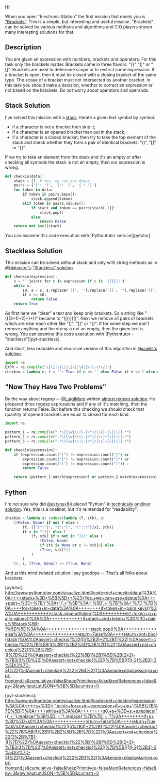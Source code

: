 Hi!

When you open "Electronic Station" the first mission that meets you is
["Brackets"][brackets]. This is a simple, but interesting and useful mission.
"Brackets" can be solved by various methods and algorithms and CiO players shown
many interesting solutions for that.

## Description

You are given an expression with numbers, brackets and operators.
For this task only the brackets matter.
Brackets come in three flavors: "{}" "()" or "[]".
Brackets are used to determine scope or to restrict some expression.
If a bracket is open, then it must be closed with a closing bracket of the same type.
The scope of a bracket must not intersected by another bracket.
In this task you should make a decision, whether to correct an expression or
not based on the brackets. Do not worry about operators and operands.

## Stack Solution

I've solved this mission with a [stack][wiki-stack].
Iterate a given text symbol by symbol.
- if a character is not a bracket then skip it;
- if a character is an opened bracket then put in the stack;
- if a character is a closed bracket, then try to take the top element of the stack
and check whether they form a pair of identical brackets: "()", "[]" or "{}".

If we try to take an element from the stack and it's an empty or after checking
all symbols the stack is not an empty, then our expression is wrong.

```python
def checkio(data):
    stack = []  # Yes, we can use deque
    pairs = {'(': ')', '[': ']', '{': '}'}
    for token in data:
        if token in pairs.keys():
            stack.append(token)
        elif token in pairs.values():
            if stack and token == pairs[stack[-1]]:
                stack.pop()
            else:
                return False
    return not bool(stack)
```

You can examine this code execution with [Pythontutor service][pytutor]

## Stackless Solution

This mission can be solved without stack and only with string methods as
in [@blabaster's](http://www.checkio.org/user/blabaster/)
["Stackless" solution][blabaster-solution]

```python
def checkio(expression):
    s = ''.join(c for c in expression if c in '([{}])')
    while s:
        s0, s = s, s.replace('()', '').replace('[]', '').replace('{}', '')
        if s == s0:
            return False
    return True
```

As first here we "clear" a text and keep only brackets.
So a string like "{[(3+1)+2]+}+()" became to "{[()]}()".
Next we remove all pairs of brackets which are near each other like "()", "[]" or "{}".
If for some step we don't remove anything and the string is not an empty, then
the given text is wrong.
You can examine this code execution with [Pythontutor - "stackless"][pyt-stackless].

And short, less readable and recursive version of this algorithm in
[@coells's](http://www.checkio.org/user/coells/) [solution][coells-first].

```python
import re
EXPR = re.compile('\[\]|\(\)|\{\}|\d|[\+\-\*\/]')
checkio = lambda e, f = '': True if e == '' else False if e == f else checkio(EXPR.sub('', e), e)
```


## "Now They Have Two Problems"

By the way about regexp -- [@LuigiMoro](http://www.checkio.org/user/LuigiMoro/)
written [almost regexp solution][LuigiMoro-regexp].
He prepared three regexp expressions and if any of it's matching,
then the function returns False.
But before this checking we should check that quantity of opened brackets are equal
to closed for each kind.

```python
import re
​
pattern_1 = re.compile(".*\{[\w|\+|\-|\*|/|\s]+[\]|\)].*")
pattern_2 = re.compile(".*\[[\w|\+|\-|\*|/|\s]+[\}|\)].*")
pattern_3 = re.compile(".*\([\w|\+|\-|\*|/|\s]+[\}|\]].*")

def checkio(expression):​
    if (expression.count("{") != expression.count("}") or
        expression.count("[") != expression.count("]") or
        expression.count("(") != expression.count(")")) :
        return False

    return (pattern_1.match(expression) or pattern_2.match(expression) or pattern_3.match(expression)) is None
```

## Fython

I'm not sure why did [@astynax84](http://www.checkio.org/user/astynax84/)
placed "Fython" in [technically oneliner solution][astyx-fython].
Yes, this is a oneliner, but it's reintended for "readability".

```python
checkio = lambda s: reduce(lambda (f, stk), x:
    ((False, None) if not f else (
        (f, ({"[":"]", "{":"}", "(":")"}[x], stk))
        if x in "[({" else (
            (f, stk) if x not in "]})" else (
                (False, None)
                if stk is None or x != stk[0] else
                (True, stk[1])
            )
        )
    )), s, (True, None)) == (True, None)
```

And at this mind twisted solution I say goodbye -- That's all folks about brackets.

[brackets]: http://www.checkio.org/mission/brackets/share/440e9f6d6367b188e86fdf5797f7b087/
[wiki-stack]: http://en.wikipedia.org/wiki/Stack_(abstract_data_type)
[pytutor]: http://www.pythontutor.com/visualize.html#code=def+checkio(data)%3A%0A++++stack+%3D+%5B%5D++%23+Yes,+we+can+use+deque%0A++++pairs+%3D+%7B'('%3A+')',+'%5B'%3A+'%5D',+'%7B'%3A+'%7D'%7D%0A++++for+token+in+data%3A%0A++++++++if+token+in+pairs.keys()%3A%0A++++++++++++stack.append(token)%0A++++++++elif+token+in+pairs.values()%3A%0A++++++++++++if+stack+and+token+%3D%3D+pairs%5Bstack%5B-1%5D%5D%3A%0A++++++++++++++++stack.pop()%0A++++++++++++else%3A%0A++++++++++++++++return+False%0A++++return+not+bool(stack)%0A%0Aassert+checkio(%22((5%2B3)*2%2B1)%22)%0Aassert+checkio(%22%7B%5B(3%2B1)%2B2%5D%2B%7D%22)%0Aassert+not+checkio(%22(3%2B%7B1-1)%7D%22)%0Aassert+checkio(%22%5B1%2B1%5D%2B(2*2)-%7B3/3%7D%22)%0Aassert+not+checkio(%22((%7B%5B(((1)-2)%2B3)-3%5D/3%7D-3)%22)%0Aassert+checkio(%222%2B3%22)%0A&mode=display&origin=opt-frontend.js&cumulative=false&heapPrimitives=false&textReferences=false&py=2&rawInputLstJSON=%5B%5D&curInstr=0

[blabaster-solution]: http://www.checkio.org/mission/brackets/publications/blabaster/python-3/stackless/share/fea53ef208c6465eca10d06baa28fe0f/

[pyt-stackless]: http://www.pythontutor.com/visualize.html#code=def+checkio(expression)%3A%0A++++s+%3D+''.join(c+for+c+in+expression+if+c+in+'(%5B%7B%7D%5D)')%0A++++while+s%3A%0A++++++++s0,+s+%3D+s,+s.replace('()',+'').replace('%5B%5D',+'').replace('%7B%7D',+'')%0A++++++++if+s+%3D%3D+s0%3A%0A++++++++++++return+False%0A++++return+True%0A%0Aassert+checkio(%22((5%2B3)*2%2B1)%22)%0Aassert+checkio(%22%7B%5B(3%2B1)%2B2%5D%2B%7D%22)%0Aassert+not+checkio(%22(3%2B%7B1-1)%7D%22)%0Aassert+checkio(%22%5B1%2B1%5D%2B(2*2)-%7B3/3%7D%22)%0Aassert+not+checkio(%22((%7B%5B(((1)-2)%2B3)-3%5D/3%7D-3)%22)%0Aassert+checkio(%222%2B3%22)%0A&mode=display&origin=opt-frontend.js&cumulative=false&heapPrimitives=false&textReferences=false&py=3&rawInputLstJSON=%5B%5D&curInstr=0

[coells-first]: http://www.checkio.org/mission/brackets/publications/coells/python-3/first/share/8a512005e860e4fb3a36051c6db9942f/

[LuigiMoro-regexp]: http://www.checkio.org/mission/brackets/publications/LuigiMoro/python-3/first/share/474678e61ef8b66babbf9da48ab55f81/

[astyx-fython]: http://www.checkio.org/mission/brackets/publications/astynax84/python-27/third/share/06b6309b90c98e2afa0dff9b63d1565e/
